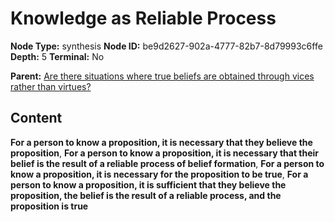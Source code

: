 # Knowledge as Reliable Process

**Node Type:** synthesis
**Node ID:** be9d2627-902a-4777-82b7-8d79993c6ffe
**Depth:** 5
**Terminal:** No

**Parent:** [Are there situations where true beliefs are obtained through vices rather than virtues?](are-there-situations-where-true-beliefs-are-obtained-through-vices-rather-than-virtues-antithesis-921593af-5a9c-42a1-9321-d6d385018356.md)

## Content

**For a person to know a proposition, it is necessary that they believe the proposition**, **For a person to know a proposition, it is necessary that their belief is the result of a reliable process of belief formation**, **For a person to know a proposition, it is necessary for the proposition to be true**, **For a person to know a proposition, it is sufficient that they believe the proposition, the belief is the result of a reliable process, and the proposition is true**
